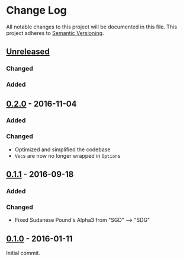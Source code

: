 # Change Log
All notable changes to this project will be documented in this file.
This project adheres to [Semantic Versioning](http://semver.org/).

## [Unreleased]

### Changed

### Added

## [0.2.0] - 2016-11-04

### Added

### Changed

- Optimized and simplified the codebase
- `Vec`s are now no longer wrapped in `Option`s

## [0.1.1] - 2016-09-18

### Added

### Changed

- Fixed Sudanese Pound's Alpha3 from "SGD" --> "SDG"

## [0.1.0] - 2016-01-11

Initial commit.

[Unreleased]: https://github.com/zeyla/iso4217.rs/compare/v0.2.0...master
[0.2.0]: https://github.com/zeyla/iso4217.rs/compare/v0.1.1...v0.2.0
[0.1.1]: https://github.com/zeyla/iso4217.rs/compare/v0.1.0...v0.1.1
[0.1.0]: https://github.com/zeyla/iso4217.rs/compare/b44021c...v0.1.0
